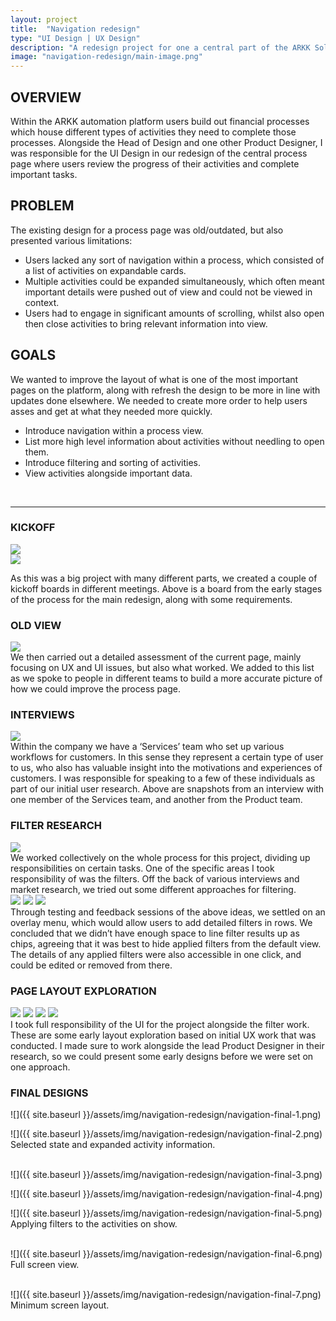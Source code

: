```yaml
---
layout: project
title:  "Navigation redesign"
type: "UI Design | UX Design"
description: "A redesign project for one a central part of the ARKK Solutions financial automation platform."
image: "navigation-redesign/main-image.png"
---
```


## OVERVIEW
Within the ARKK automation platform users build out financial processes which house different types of activities they need to complete those processes. Alongside the Head of Design and one other Product Designer, I was responsible for the UI Design in our redesign of the central process page where users review the progress of their activities and complete important tasks.

## PROBLEM
The existing design for a process page was old/outdated, but also presented various limitations:
- Users lacked any sort of navigation within a process, which consisted of a list of activities on expandable cards.
- Multiple activities could be expanded simultaneously, which often meant important details were pushed out of view and could not be viewed in context. 
- Users had to engage in significant amounts of scrolling, whilst also open then close activities to bring relevant information into view.

## GOALS
We wanted to improve the layout of what is one of the most important pages on the platform, along with refresh the design to be more in line with updates done elsewhere. We needed to create more order to help users asses and get at what they needed more quickly.
- Introduce navigation within a process view. 
- List more high level information about activities without needling to open them. 
- Introduce filtering and sorting of activities.
- View activities alongside important data.

<br>

---

### KICKOFF
<div class="no-border">
    <img src="{{ site.baseurl }}/assets/img/navigation-redesign/navigation-kickoff-1.png">
</div>
<div class="row mb8">
    <div class="col-md-8 col-md-offset-2 no-border">
        <img src="{{ site.baseurl }}/assets/img/navigation-redesign/navigation-kickoff-2.png">
    </div>
</div>

As this was a big project with many different parts, we created a couple of kickoff boards in different meetings. Above is a board from the early stages of the process for the main redesign, along with some requirements.

### OLD VIEW
<div class="no-border">
    <img src="{{ site.baseurl }}/assets/img/navigation-redesign/navigation-old-1.png">
</div>
We then carried out a detailed assessment of the current page, mainly focusing on UX and UI issues, but also what worked. We added to this list as we spoke to people in different teams to build a more accurate picture of how we could improve the process page.

### INTERVIEWS
<div class="row mb8 no-border">
    <div class="col-md-8 col-md-offset-2">
        <img src="{{ site.baseurl }}/assets/img/navigation-redesign/navigation-interviews-1.png">
    </div>
</div>
Within the company we have a ‘Services’ team who set up various workflows for customers. In this sense they represent a certain type of user to us, who also has valuable insight into the motivations and experiences of customers. I was responsible for speaking to a few of these individuals as part of our initial user research.  Above are snapshots from an interview with one member of the Services team, and another from the Product team.

### FILTER RESEARCH
<div class="row mb8">
    <div class="col-md-8 col-md-offset-2">
        <img src="{{ site.baseurl }}/assets/img/navigation-redesign/navigation-filter-research-1.png">
    </div>
</div>
We worked collectively on the whole process for this project, dividing up responsibilities on certain tasks. One of the specific areas I took responsibility of was the filters. Off the back of various interviews and market research, we tried out some different approaches for filtering.

<div class="row three-column one-mobile no-border">
    <img src="{{ site.baseurl }}/assets/img/navigation-redesign/navigation-filter-research-2.png">
    <img src="{{ site.baseurl }}/assets/img/navigation-redesign/navigation-filter-research-3.png">
    <img src="{{ site.baseurl }}/assets/img/navigation-redesign/navigation-filter-research-4.png">
</div>
Through testing and feedback sessions of the above ideas, we settled on an overlay menu, which would allow users to add detailed filters in rows. We concluded that we didn’t have enough space to line filter results up as chips, agreeing that it was best to hide applied filters from the default view. The details of any applied filters were also accessible in one click, and could be edited or removed from there.

### PAGE LAYOUT EXPLORATION
<div class="row two-column">
    <img src="{{ site.baseurl }}/assets/img/navigation-redesign/navigation-wireframes-1.png">
    <img src="{{ site.baseurl }}/assets/img/navigation-redesign/navigation-wireframes-2.png">
    <img src="{{ site.baseurl }}/assets/img/navigation-redesign/navigation-wireframes-3.png">
    <img src="{{ site.baseurl }}/assets/img/navigation-redesign/navigation-wireframes-4.png">
</div>
I took full responsibility of the UI for the project alongside the filter work. These are some early layout exploration based on initial UX work that was conducted. I made sure to work alongside the lead Product Designer in their research, so we could present some early designs before we were set on one approach.

### FINAL DESIGNS
![]({{ site.baseurl }}/assets/img/navigation-redesign/navigation-final-1.png)
<br>

![]({{ site.baseurl }}/assets/img/navigation-redesign/navigation-final-2.png)
Selected state and expanded activity information.
<br>
<br>

![]({{ site.baseurl }}/assets/img/navigation-redesign/navigation-final-3.png)
<br>

![]({{ site.baseurl }}/assets/img/navigation-redesign/navigation-final-4.png)
<br>

![]({{ site.baseurl }}/assets/img/navigation-redesign/navigation-final-5.png)
Applying filters to the activities on show.
<br>
<br>

![]({{ site.baseurl }}/assets/img/navigation-redesign/navigation-final-6.png)
Full screen view.
<br>
<br>

![]({{ site.baseurl }}/assets/img/navigation-redesign/navigation-final-7.png)
Minimum screen layout.